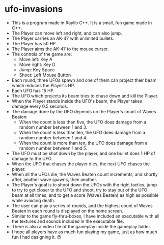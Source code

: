 # ufo-invasions
* This is a program made in Raylib C++. It is a small, fun game made in C++.
* The Player can move left and right, and can also jump.
* The Player carries an AK-47 with unlimited bullets.
* The Player has 50 HP.
* The Player aims the AK-47 to the mouse cursor.
* The controls of the game are:
  - Move left: Key A
  - Move right: Key D
  - Jump: Key Space
  - Shoot: Left Mouse Button
* Each round, three UFOs spawn and one of them can project their beam which reduces the Player's HP.
* Each UFO has 15 HP.
* The UFO which projects its beam tries to chase down and kill the Player.
* When the Player stands inside the UFO's beam, the Player takes damage every 0.5 seconds.
* The damage done by the UFO depends on the Player's count of Waves Beaten:
  - When the count is less than five, the UFO does damage from a random number between 1 and 3.
  - When the count is less than ten, the UFO does damage from a random number between 1 and 4.
  - When the count is more than ten, the UFO does damage from a random number between 1 and 5.
* The UFO must be shot down by the player, and one bullet does 1 HP of damage to the UFO.
* When the UFO that chases the player dies, the next UFO chases the player.
* When all the UFOs die, the Waves Beaten count increments, and shortly after, another wave spawns, then another.
* The Player's goal is to shoot down the UFOs with the right tactics, jump to try to get closer to the UFO and shoot, try to stay out of the UFO beam at all times, and to get a score (Waves Beaten) as high as possible while avoiding death.
* The user can play a series of rounds, and the highest count of Waves Beaten in each round is displayed on the home screen.
* Similar to the game fly-thru-boxes, I have included an executable with all the textures and sounds included in the executable file.
* There is also a video file of the gameplay inside the gameplay folder.
* I hope all players have as much fun playing my game, just as how much fun I had designing it. 😉
